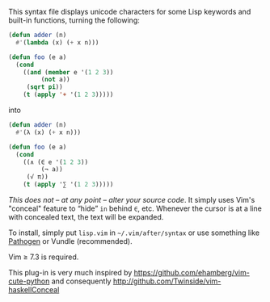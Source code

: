This syntax file displays unicode characters for some Lisp keywords and
built-in functions, turning the following:

```lisp
(defun adder (n)
  #'(lambda (x) (+ x n)))

(defun foo (e a)
  (cond
    ((and (member e '(1 2 3))
         (not a))
     (sqrt pi))
    (t (apply '+ '(1 2 3)))))
```

into

```lisp
(defun adder (n)
  #'(λ (x) (+ x n)))

(defun foo (e a)
  (cond
    ((∧ (∈ e '(1 2 3))
         (¬ a))
     (√ π))
    (t (apply '∑ '(1 2 3)))))
```

*This does not – at any point – alter your source code*. It simply uses Vim's
"conceal" feature to “hide” `in` behind `∈`, etc. Whenever the cursor is at
a line with concealed text, the text will be expanded.

To install, simply put `lisp.vim` in `~/.vim/after/syntax` or use something
like [Pathogen](https://github.com/tpope/vim-pathogen) or Vundle (recommended).

Vim ≥ 7.3 is required.

This plug-in is very much inspired by
<https://github.com/ehamberg/vim-cute-python>
and consequently
<http://github.com/Twinside/vim-haskellConceal>

